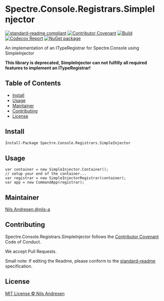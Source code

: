 # Spectre.Console.Registrars.SimpleInjector

[![standard-readme compliant][]][standard-readme]
[![Contributor Covenant][contrib-covenantimg]][contrib-covenant]
[![Build][githubimage]][githubbuild]
[![Codecov Report][codecovimage]][codecov]
[![NuGet package][nugetimage]][nuget]

An implementation of an ITypeRegistrar for Spectre.Console using SimpleInjector

**This library is deprecated, SimpleInjector can not fulfilly all required features
to implement an ITypeRegistrar!**

## Table of Contents

- [Install](#install)
- [Usage](#usage)
- [Maintainer](#maintainer)
- [Contributing](#contributing)
- [License](#license)

## Install

```ps
Install-Package Spectre.Console.Registrars.SimpleInjector
```

## Usage

```
var container = new SimpleInjector.Container();
// setup your end of the container...
var registrar = new SimpleInjectorRegistrar(container);
var app = new CommandApp(registrar);
```

## Maintainer

[Nils Andresen @nils-a][maintainer]

## Contributing

Spectre.Console.Registrars.SimpleInjector follows the [Contributor Covenant][contrib-covenant] Code of Conduct.

We accept Pull Requests.

Small note: If editing the Readme, please conform to the [standard-readme][] specification.

## License

[MIT License © Nils Andresen][license]

[githubbuild]: https://github.com/nils-org/Spectre.Console.Registrars.SimpleInjector/actions/workflows/build.yml?query=branch%3Adevelop
[githubimage]: https://github.com/nils-org/Spectre.Console.Registrars.SimpleInjector/actions/workflows/build.yml/badge.svg?branch=develop
[codecov]: https://codecov.io/gh/nils-org/Spectre.Console.Registrars.SimpleInjector
[codecovimage]: https://img.shields.io/codecov/c/github/nils-org/Spectre.Console.Registrars.SimpleInjector.svg?logo=codecov&style=flat-square
[contrib-covenant]: https://www.contributor-covenant.org/version/2/0/code_of_conduct/
[contrib-covenantimg]: https://img.shields.io/badge/Contributor%20Covenant-v2.0%20adopted-ff69b4.svg
[maintainer]: https://github.com/nils-a
[nuget]: https://nuget.org/packages/Spectre.Console.Registrars.SimpleInjector
[nugetimage]: https://img.shields.io/nuget/v/Spectre.Console.Registrars.SimpleInjector.svg?logo=nuget&style=flat-square
[license]: LICENSE.txt
[standard-readme]: https://github.com/RichardLitt/standard-readme
[standard-readme compliant]: https://img.shields.io/badge/readme%20style-standard-brightgreen.svg?style=flat-square
[documentation]: https://nils-org.github.io/Spectre.Console.Registrars.SimpleInjector/
[api]: https://cakebuild.net/api/Cake.SevenZip/
